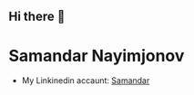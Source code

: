 ## Hi there 👋
<h1>Samandar Nayimjonov</h1>

<ul>
    <li>My Linkinedin accaunt: <a href="https://www.linkedin.com/in/samandar-nayimjonov-594407329?utm_source=share&utm_campaign=share_via&utm_content=profile&utm_medium=android_app">Samandar</a></li>
</ul>
<!--
**Samandar005/Samandar005** is a ✨ _special_ ✨ repository because its `README.md` (this file) appears on your GitHub profile.

Here are some ideas to get you started:

- 🔭 I’m currently working on ...
- 🌱 I’m currently learning ...
- 👯 I’m looking to collaborate on ...
- 🤔 I’m looking for help with ...
- 💬 Ask me about ...
- 📫 How to reach me: ...
- 😄 Pronouns: ...
- ⚡ Fun fact: ...
-->
